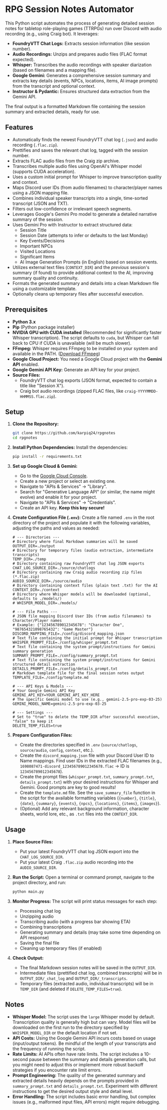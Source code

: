 # RPG Session Notes Automator

This Python script automates the process of generating detailed session notes for tabletop role-playing games (TTRPGs) run over Discord with audio recording (e.g., using Craig bot). It leverages:

*   **FoundryVTT Chat Logs:** Extracts session information (like session number).
*   **Audio Recordings:** Unzips and prepares audio files (FLAC format expected).
*   **Whisper:** Transcribes the audio recordings with speaker diarization (based on filenames and a mapping file).
*   **Google Gemini:** Generates a comprehensive session summary and extracts key details (events, NPCs, locations, items, AI image prompts) from the transcript and optional context.
*   **Instructor & Pydantic:** Ensures structured data extraction from the Gemini API.

The final output is a formatted Markdown file containing the session summary and extracted details, ready for use.

## Features

*   Automatically finds the newest FoundryVTT chat log (`.json`) and audio recording (`.flac.zip`).
*   Prettifies and saves the relevant chat log, tagged with the session number.
*   Extracts FLAC audio files from the Craig zip archive.
*   Transcribes multiple audio files using OpenAI's Whisper model (supports CUDA acceleration).
*   Uses a custom initial prompt for Whisper to improve transcription quality and context.
*   Maps Discord user IDs (from audio filenames) to character/player names using a JSON mapping file.
*   Combines individual speaker transcripts into a single, time-sorted transcript (JSON and TXT).
*   Filters out low-confidence or irrelevant speech segments.
*   Leverages Google's Gemini Pro model to generate a detailed narrative summary of the session.
*   Uses Gemini Pro with Instructor to extract structured data:
    *   Session Title
    *   Session Date (attempts to infer or defaults to the last Monday)
    *   Key Events/Decisions
    *   Important NPCs
    *   Visited Locations
    *   Significant Items
    *   AI Image Generation Prompts (in English) based on session events.
*   Utilizes external text files (`CONTEXT_DIR`) and the *previous* session's summary (if found) to provide additional context to the AI, improving summary quality and continuity.
*   Formats the generated summary and details into a clean Markdown file using a customizable template.
*   Optionally cleans up temporary files after successful execution.

## Prerequisites

*   **Python 3.x**
*   **Pip** (Python package installer)
*   **NVIDIA GPU with CUDA installed** (Recommended for significantly faster Whisper transcription). The script defaults to `cuda`, but Whisper can fall back to CPU if CUDA is unavailable (will be much slower).
*   **FFmpeg:** Whisper requires FFmpeg to be installed on your system and available in the PATH. ([Download FFmpeg](https://ffmpeg.org/download.html))
*   **Google Cloud Project:** You need a Google Cloud project with the **Gemini API** enabled.
*   **Google Gemini API Key:** Generate an API key for your project.
*   **Source Files:**
    *   FoundryVTT chat log exports (JSON format, expected to contain a title like "Session X").
    *   Craig bot audio recordings (zipped FLAC files, like `craig-YYYYMMDD-HHMMSS.flac.zip`).

## Setup

1.  **Clone the Repository:**
    ```bash
    git clone https://github.com/karpiq24/rpgnotes
    cd rpgnotes
    ```

2.  **Install Python Dependencies:**
    Install the dependencies:
    ```bash
    pip install -r requirements.txt
    ```

3.  **Set up Google Cloud & Gemini:**
    *   Go to the [Google Cloud Console](https://console.cloud.google.com/).
    *   Create a new project or select an existing one.
    *   Navigate to "APIs & Services" -> "Library".
    *   Search for "Generative Language API" (or similar, the name might evolve) and enable it for your project.
    *   Navigate to "APIs & Services" -> "Credentials".
    *   Create an API key. **Keep this key secure!**

4.  **Create Configuration File (`.env`):**
    Create a file named `.env` in the root directory of the project and populate it with the following variables, adjusting the paths and values as needed:

    ```dotenv
    # --- Directories ---
    # Directory where final Markdown summaries will be saved
    OUTPUT_DIR=./output
    # Directory for temporary files (audio extraction, intermediate transcripts)
    TEMP_DIR=./temp
    # Directory containing raw FoundryVTT chat log JSON exports
    CHAT_LOG_SOURCE_DIR=./source/chatlogs
    # Directory containing raw Craig audio recording zip files (*.flac.zip)
    AUDIO_SOURCE_DIR=./source/audio
    # Directory containing context files (plain text .txt) for the AI
    CONTEXT_DIR=./context
    # Directory where Whisper models will be downloaded (optional, defaults to ./models/)
    # WHISPER_MODEL_DIR=./models/

    # --- File Paths ---
    # JSON file mapping Discord User IDs (from audio filenames) to Character/Player names
    # Example: {"123456789012345678": "Character One", "987654321098765432": "Game Master"}
    DISCORD_MAPPING_FILE=./config/discord_mapping.json
    # Text file containing the initial prompt for Whisper transcription
    WHISPER_PROMPT_FILE=./config/whisper_prompt.txt
    # Text file containing the system prompt/instructions for Gemini summary generation
    SUMMARY_PROMPT_FILE=./config/summary_prompt.txt
    # Text file containing the system prompt/instructions for Gemini structured detail extraction
    DETAILS_PROMPT_FILE=./config/details_prompt.txt
    # Markdown template file for the final session notes output
    TEMPLATE_FILE=./config/template.md

    # --- API Keys & Models ---
    # Your Google Gemini API Key
    GEMINI_API_KEY=YOUR_GEMINI_API_KEY_HERE
    # The specific Gemini model to use (e.g., gemini-2.5-pro-exp-03-25)
    GEMINI_MODEL_NAME=gemini-2.5-pro-exp-03-25

    # --- Settings ---
    # Set to "true" to delete the TEMP_DIR after successful execution, "false" to keep it
    DELETE_TEMP_FILES=true
    ```

5.  **Prepare Configuration Files:**
    *   Create the directories specified in `.env` (`source/chatlogs`, `source/audio`, `config`, `context`, etc.).
    *   Create the `discord_mapping.json` file with your Discord User ID to Name mappings. Find user IDs in the extracted FLAC filenames (e.g., `1698087471-discord_123456789012345678.flac` -> ID is `123456789012345678`).
    *   Create the prompt files (`whisper_prompt.txt`, `summary_prompt.txt`, `details_prompt.txt`) with your desired instructions for Whisper and Gemini. Good prompts are key to good results!
    *   Create the `template.md` file. See the `save_summary_file` function in the script for the available formatting variables (`{number}`, `{title}`, `{date}`, `{summary}`, `{events}`, `{npcs}`, `{locations}`, `{items}`, `{images}`).
    *   (Optional) Add any relevant background information, character sheets, world lore, etc., as `.txt` files into the `CONTEXT_DIR`.

## Usage

1.  **Place Source Files:**
    *   Put your latest FoundryVTT chat log JSON export into the `CHAT_LOG_SOURCE_DIR`.
    *   Put your latest Craig `.flac.zip` audio recording into the `AUDIO_SOURCE_DIR`.

2.  **Run the Script:**
    Open a terminal or command prompt, navigate to the project directory, and run:
    ```bash
    python main.py
    ```

3.  **Monitor Progress:**
    The script will print status messages for each step:
    *   Processing chat log
    *   Unzipping audio
    *   Transcribing audio (with a progress bar showing ETA)
    *   Combining transcriptions
    *   Generating summary and details (may take some time depending on API response)
    *   Saving the final file
    *   Cleaning up temporary files (if enabled)

4.  **Check Output:**
    *   The final Markdown session notes will be saved in the `OUTPUT_DIR`.
    *   Intermediate files (prettified chat log, combined transcripts) will be in `OUTPUT_DIR/_chat_log` and `OUTPUT_DIR/_transcripts`.
    *   Temporary files (extracted audio, individual transcripts) will be in `TEMP_DIR` (and deleted if `DELETE_TEMP_FILES=true`).

## Notes

*   **Whisper Model:** The script uses the `large` Whisper model by default. Transcription quality is generally high but can vary. Model files will be downloaded on the first run to the directory specified by `WHISPER_MODEL_DIR` or the default location if not set.
*   **API Costs:** Using the Google Gemini API incurs costs based on usage (input/output tokens). Be mindful of the length of your transcripts and the frequency of running the script.
*   **Rate Limits:** AI APIs often have rate limits. The script includes a 10-second pause between the summary and details generation calls, but you might need to adjust this or implement more robust backoff strategies if you encounter rate limit errors.
*   **Prompt Engineering:** The quality of the generated summary and extracted details heavily depends on the prompts provided in `summary_prompt.txt` and `details_prompt.txt`. Experiment with different instructions to get the desired output style and detail level.
*   **Error Handling:** The script includes basic error handling, but complex issues (e.g., malformed input files, API errors) might require debugging.
